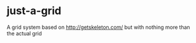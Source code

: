 # just-a-grid
A grid system based on http://getskeleton.com/ but with nothing more than the actual grid
